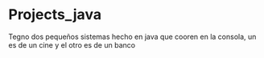 # Projects_java
Tegno dos pequeños sistemas hecho en java que cooren en la consola, un es de un cine y el otro es de un banco
